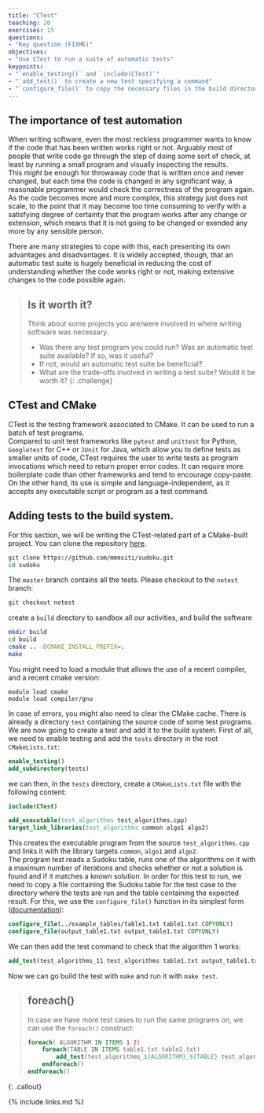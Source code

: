```yaml
---
title: "CTest"
teaching: 20
exercises: 15
questions:
- "Key question (FIXME)"
objectives:
- "Use CTest to run a suite of automatic tests"
keypoints:
- "`enable_testing()` and `include(CTest)`"
- "`add_test()` to create a new test specifying a command"
- "`configure_file()` to copy the necessary files in the build directory"
---
```


## The importance of test automation

When writing software, even the most reckless programmer wants to know if 
the code that has been written works right or not. Arguably most of people 
that write code go through the step of doing some sort of check, at least 
by running a small program and visually inspecting the results.  
This *might* be enough for throwaway code that is written once and never 
changed, but each time the code is changed in any significant way, a reasonable
programmer would check the correctness of the program again. As the code 
becomes more and more complex, this strategy just does not scale, to
the point that it may become too time consuming to verify with a 
satisfying degree of certainty that the program works after any change or 
extension, which means that it is not going to be changed or exended any more
by any sensible person.

There are many strategies to cope with this, each presenting its own advantages
and disadvantages. It is widely accepted, though, that an automatic test suite
is hugely beneficial in reducing the cost of understanding whether the code 
works right or not, making extensive changes to the code possible again. 

> ## Is it worth it?
> Think about some projects you are/were involved in where writing software
> was necessary.
> * Was there any test program you could run? Was an automatic test suite 
>   available? If so, was it useful?
> * If not, would an automatic test suite be beneficial? 
> * What are the trade-offs involved in writing a test suite? Would it be 
>   worth it?
{: .challenge}

## CTest and CMake

CTest is the testing framework associated to CMake. It can be used to run a
batch of test programs.  
Compared to unit test frameworks like `pytest` and `unittest` for Python,
`Googletest` for C++ or `JUnit` for Java, which allow you to define tests
as smaller units of code, CTest requires the user to write tests as
program invocations which need to return proper error codes.
It can require more boilerplate code than other 
frameworks and tend to encourage copy-paste. On the other hand, its use 
is simple and language-independent, as it accepts any executable script 
or program as a test command.

## Adding tests to the build system.

For this section, we will be writing the CTest-related part of a 
CMake-built project. You can clone the repository [here](https://github.com/mmesiti/sudoku). 

```bash
git clone https://github.com/mmesiti/sudoku.git
cd sudoku
```
The `master` branch contains all the tests.
Please checkout to the `notest` branch:
```bash
git checkout notest
```
create a `build` directory to sandbox all our activities, and build the 
software
```bash
mkdir build
cd build
cmake .. -DCMAKE_INSTALL_PREFIX=.
make 
```
You might need to load a module that allows the use of a recent compiler, 
and a recent cmake version:
```
module load cmake
module load compiler/gnu
```
In case of errors, you might also need to clear the CMake cache. There is
already a directory `test` containing the source code of some test 
programs. We are now going to create a test and add it to the build system.
First of all, we need to enable testing and add the `tests` directory in the
root `CMakeLists.txt`:
```cmake
enable_testing()
add_subdirectory(tests)
```
we can then, in the `tests` directory, create a `CMakeLists.txt` file 
with the following content:
```cmake
include(CTest)

add_executable(test_algorithms test_algorithms.cpp)
target_link_libraries(test_algorithms common algo1 algo2)
```
This creates the executable program from the source `test_algorithms.cpp` and 
links it with the library targets `common`, `algo1` and `algo2`.  
The program test reads a Sudoku table, runs one of the algorithms on it with 
a maximum number of iterations and checks whether or not a solution is found
and if it matches a known solution.
In order for this test to run, we need to copy a file containing the Sudoku
table for the test case to the directory where the tests are run
and the table containing the expected result. For this,
we use the `configure_file()` function in its simplest form ([documentation](https://cmake.org/cmake/help/latest/command/configure_file.html)): 
```cmake
configure_file(../example_tables/table1.txt table1.txt COPYONLY)
configure_file(output_table1.txt output_table1.txt COPYONLY)
```
We can then add the test command to check that the algorithm 1 works:
```cmake 
add_test(test_algorithms_11 test_algorithms table1.txt output_table1.txt 1) 
```
Now we can go build the test with `make` and run it with `make test`.

> ## foreach()
> In case we have more test cases to run the same programs on, we can
> use the `foreach()` construct:
> ```cmake
> foreach( ALGORITHM IN ITEMS 1 2)
>     foreach(TABLE IN ITEMS table1.txt table2.txt) 
>         add_test(test_algorithms_${ALGORITHM}_${TABLE} test_algorithms ${TABLE} output_${TABLE} ${ALGORITHM}) 
>     endforeach()
> endforeach()
> ```
{: .callout}

{% include links.md %}

